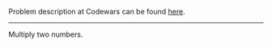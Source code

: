 Problem description at Codewars can be found [here](https://www.codewars.com/kata/50654ddff44f800200000004/train/python).

-------------

Multiply two numbers.
